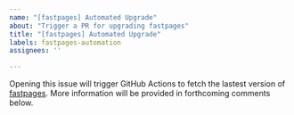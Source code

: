 ```yaml
---
name: "[fastpages] Automated Upgrade"
about: "Trigger a PR for upgrading fastpages"
title: "[fastpages] Automated Upgrade"
labels: fastpages-automation
assignees: ''

---
```


Opening this issue will trigger GitHub Actions to fetch the lastest version of [fastpages](https://github.com/fastai/fastpages).  More information will be provided in forthcoming comments below.
